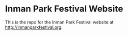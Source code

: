 # Inman Park Festival Website

This is the repo for the Inman Park Festival website at http://inmanparkfestival.org.
